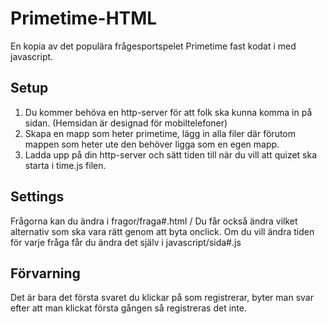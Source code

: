 # Primetime-HTML
En kopia av det populära frågesportspelet Primetime fast kodat i med javascript.

## Setup
1. Du kommer behöva en http-server för att folk ska kunna komma in på sidan. (Hemsidan är designad för mobiltelefoner)
2. Skapa en mapp som heter primetime, lägg in alla filer där förutom mappen som heter ute den behöver ligga som en egen mapp.
3. Ladda upp på din http-server och sätt tiden till när du vill att quizet ska starta i time.js filen.

## Settings
Frågorna kan du ändra i fragor/fraga#.html / Du får också ändra vilket alternativ som ska vara rätt genom att byta onclick.
Om du vill ändra tiden för varje fråga får du ändra det själv i javascript/sida#.js

## Förvarning
Det är bara det första svaret du klickar på som registrerar, byter man svar efter att man klickat första gången så registreras det inte.
